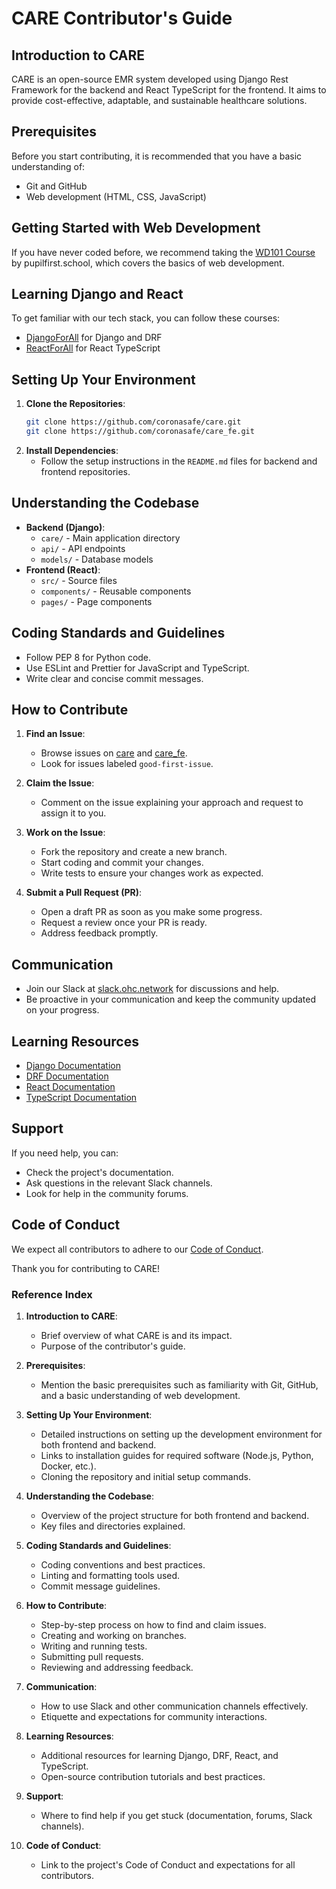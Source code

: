 
# CARE Contributor's Guide

## Introduction to CARE
CARE is an open-source EMR system developed using Django Rest Framework for the backend and React TypeScript for the frontend. It aims to provide cost-effective, adaptable, and sustainable healthcare solutions.

## Prerequisites
Before you start contributing, it is recommended that you have a basic understanding of:
- Git and GitHub
- Web development (HTML, CSS, JavaScript)

## Getting Started with Web Development
If you have never coded before, we recommend taking the [WD101 Course](https://www.pupilfirst.school/courses/1802/curriculum) by pupilfirst.school, which covers the basics of web development.

## Learning Django and React
To get familiar with our tech stack, you can follow these courses:
- [DjangoForAll](https://school.ohc.network/courses/1844) for Django and DRF
- [ReactForAll](https://school.ohc.network/courses/1843) for React TypeScript

## Setting Up Your Environment
1. **Clone the Repositories**:
   ```sh
   git clone https://github.com/coronasafe/care.git
   git clone https://github.com/coronasafe/care_fe.git
   ```
2. **Install Dependencies**:
   - Follow the setup instructions in the `README.md` files for backend and frontend repositories.

## Understanding the Codebase
- **Backend (Django)**:
  - `care/` - Main application directory
  - `api/` - API endpoints
  - `models/` - Database models
- **Frontend (React)**:
  - `src/` - Source files
  - `components/` - Reusable components
  - `pages/` - Page components

## Coding Standards and Guidelines
- Follow PEP 8 for Python code.
- Use ESLint and Prettier for JavaScript and TypeScript.
- Write clear and concise commit messages.

## How to Contribute
1. **Find an Issue**:
   - Browse issues on [care](https://github.com/coronasafe/care/issues) and [care_fe](https://github.com/coronasafe/care_fe/issues).
   - Look for issues labeled `good-first-issue`.

2. **Claim the Issue**:
   - Comment on the issue explaining your approach and request to assign it to you.

3. **Work on the Issue**:
   - Fork the repository and create a new branch.
   - Start coding and commit your changes.
   - Write tests to ensure your changes work as expected.

4. **Submit a Pull Request (PR)**:
   - Open a draft PR as soon as you make some progress.
   - Request a review once your PR is ready.
   - Address feedback promptly.

## Communication
- Join our Slack at [slack.ohc.network](https://slack.ohc.network) for discussions and help.
- Be proactive in your communication and keep the community updated on your progress.

## Learning Resources
- [Django Documentation](https://docs.djangoproject.com/)
- [DRF Documentation](https://www.django-rest-framework.org/)
- [React Documentation](https://reactjs.org/)
- [TypeScript Documentation](https://www.typescriptlang.org/)

## Support
If you need help, you can:
- Check the project's documentation.
- Ask questions in the relevant Slack channels.
- Look for help in the community forums.

## Code of Conduct
We expect all contributors to adhere to our [Code of Conduct](https://github.com/coronasafe/care/blob/develop/CODE_OF_CONDUCT.md).

Thank you for contributing to CARE!


### Reference Index

1. **Introduction to CARE**:
   - Brief overview of what CARE is and its impact.
   - Purpose of the contributor's guide.

2. **Prerequisites**:
   - Mention the basic prerequisites such as familiarity with Git, GitHub, and a basic understanding of web development.

3. **Setting Up Your Environment**:
   - Detailed instructions on setting up the development environment for both frontend and backend.
   - Links to installation guides for required software (Node.js, Python, Docker, etc.).
   - Cloning the repository and initial setup commands.

4. **Understanding the Codebase**:
   - Overview of the project structure for both frontend and backend.
   - Key files and directories explained.

5. **Coding Standards and Guidelines**:
   - Coding conventions and best practices.
   - Linting and formatting tools used.
   - Commit message guidelines.

6. **How to Contribute**:
   - Step-by-step process on how to find and claim issues.
   - Creating and working on branches.
   - Writing and running tests.
   - Submitting pull requests.
   - Reviewing and addressing feedback.

7. **Communication**:
   - How to use Slack and other communication channels effectively.
   - Etiquette and expectations for community interactions.

8. **Learning Resources**:
   - Additional resources for learning Django, DRF, React, and TypeScript.
   - Open-source contribution tutorials and best practices.

9. **Support**:
   - Where to find help if you get stuck (documentation, forums, Slack channels).

10. **Code of Conduct**:
    - Link to the project's Code of Conduct and expectations for all contributors.

